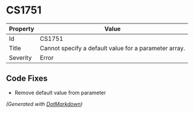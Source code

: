 # CS1751

| Property | Value                                                  |
| -------- | ------------------------------------------------------ |
| Id       | CS1751                                                 |
| Title    | Cannot specify a default value for a parameter array\. |
| Severity | Error                                                  |

## Code Fixes

* Remove default value from parameter

*\(Generated with [DotMarkdown](http://github.com/JosefPihrt/DotMarkdown)\)*
